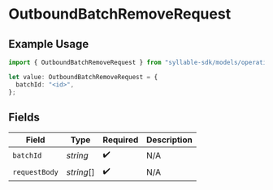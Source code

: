 # OutboundBatchRemoveRequest

## Example Usage

```typescript
import { OutboundBatchRemoveRequest } from "syllable-sdk/models/operations";

let value: OutboundBatchRemoveRequest = {
  batchId: "<id>",
};
```

## Fields

| Field              | Type               | Required           | Description        |
| ------------------ | ------------------ | ------------------ | ------------------ |
| `batchId`          | *string*           | :heavy_check_mark: | N/A                |
| `requestBody`      | *string*[]         | :heavy_check_mark: | N/A                |